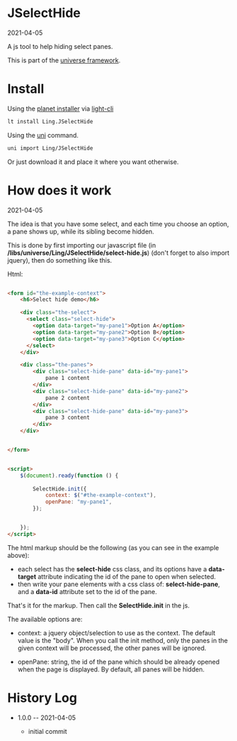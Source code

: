 JSelectHide
===========
2021-04-05



A js tool to help hiding select panes.


This is part of the [universe framework](https://github.com/karayabin/universe-snapshot).


Install
==========

Using the [planet installer](https://github.com/lingtalfi/Light_PlanetInstaller) via [light-cli](https://github.com/lingtalfi/Light_Cli)
```bash
lt install Ling.JSelectHide
```

Using the [uni](https://github.com/lingtalfi/universe-naive-importer) command.
```bash
uni import Ling/JSelectHide
```

Or just download it and place it where you want otherwise.






How does it work
========
2021-04-05

The idea is that you have some select, and each time you choose an option, a pane shows up, while its sibling become
hidden.

This is done by first importing our javascript file (in **/libs/universe/Ling/JSelectHide/select-hide.js**) (don't forget
to also import jquery), then do something like this.

Html:

```html

<form id="the-example-context">
    <h6>Select hide demo</h6>

    <div class="the-select">
      <select class="select-hide">
        <option data-target="my-pane1">Option A</option>
        <option data-target="my-pane2">Option B</option>
        <option data-target="my-pane3">Option C</option>
      </select>
    </div>

    <div class="the-panes">
        <div class="select-hide-pane" data-id="my-pane1">
            pane 1 content
        </div>
        <div class="select-hide-pane" data-id="my-pane2">
            pane 2 content
        </div>
        <div class="select-hide-pane" data-id="my-pane3">
            pane 3 content
        </div>
    </div>


</form>


<script>
    $(document).ready(function () {
      
        SelectHide.init({
            context: $("#the-example-context"),
            openPane: "my-pane1",
        });


    });
</script>


```



The html markup should be the following (as you can see in the example above):

- each select has the **select-hide** css class, and its options have a **data-target** attribute indicating the id of the pane to open when selected.
- then write your pane elements with a css class of: **select-hide-pane**, and a **data-id** attribute set to the id of the pane.



That's it for the markup.
Then call the **SelectHide.init** in the js.

The available options are:

- context: a jquery object/selection to use as the context. The default value is the "body".
  When you call the init method, only the panes in the given context will be processed, the other panes will be ignored.

- openPane: string, the id of the pane which should be already opened when the page is displayed.
  By default, all panes will be hidden.





History Log
=============

- 1.0.0 -- 2021-04-05

    - initial commit